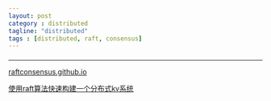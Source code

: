 ```yaml
---
layout: post
category : distributed
tagline: "distributed"
tags : [distributed, raft, consensus]
---
```

####
----------------------

[raftconsensus.github.io](http://raftconsensus.github.io/#implementations)

[使用raft算法快速构建一个分布式kv系统](http://qkldx.net/topic/134/%E4%BD%BF%E7%94%A8raft%E7%AE%97%E6%B3%95%E5%BF%AB%E9%80%9F%E6%9E%84%E5%BB%BA%E4%B8%80%E4%B8%AA%E5%88%86%E5%B8%83%E5%BC%8Fkv%E7%B3%BB%E7%BB%9F)
